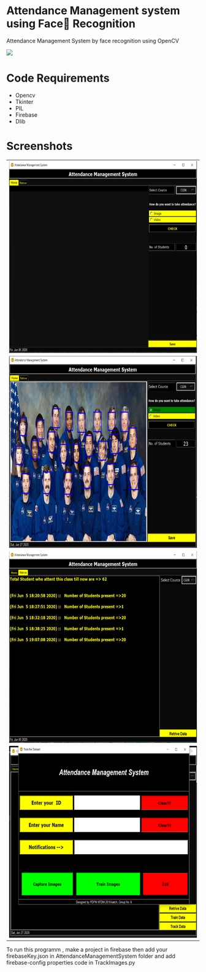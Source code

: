 # Attendance Management system using Face👦 Recognition 
Attendance Management System by face recognition  using OpenCV


<img src = "https://forthebadge.com/images/badges/made-with-python.svg">

# Code Requirements
* Opencv
* Tkinter
* PIL  
* Firebase
* Dlib



# Screenshots


<table>

  <tr>
    <td valign="top"><img src="screenshots/Capture.PNG"  width="750" height="500"></td>
  
 </tr>
 
  <tr>
    <td valign="top"><img src="screenshots/astro.PNG"  width="750" height="500"></td>
 

 </tr>
  <tr>
    <td valign="top"><img src="screenshots/Capture3.PNG"  width="750" height="500"></td>
 

 </tr>
 <tr>
    <td valign="top"><img src="screenshots/train.PNG"  width="750" height="500"></td>
 

 </tr>
  
 </table>
 
 
 
To run this programm , make a project in firebase then add  your firebaseKey.json in AttendanceManagementSystem folder  and add firebase-config properties code in TrackImages.py
 

